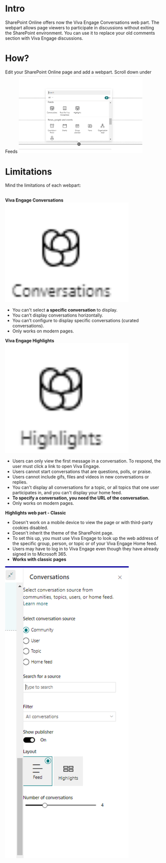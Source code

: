 
<h1>Intro</h1>

SharePoint Online offers now the Viva Engage Conversations web part. The webpart allows page viewers to participate in discussions without exiting the SharePoint environment. You can use it to replace your old comments section with Viva Engage discussions.


<h1>How?</h1>

Edit your SharePoint Online page and add a webpart. Scroll down under Feeds
<img src="/articles/images/GitHub-VivaEngage1.PNG" width="400">

<h1>Limitations</h1>
Mind the limitations of each webpart:
<br/><br/>

**Viva Engage Conversations**<img src="/articles/images/GitHub-VivaEngage-conversations.PNG" width="400">
* You can't select **a specific conversation** to display.
* You can’t display conversations horizontally.
* You can’t configure to display specific conversations (curated conversations).
* Only works on modern pages.


**Viva Engage Highlights**<img src="/articles/images/GitHub-VivaEngage-highlights.PNG" width="400">
* Users can only view the first message in a conversation. To respond, the user must click a link to open Viva Engage.
* Users cannot start conversations that are questions, polls, or praise.
* Users cannot include gifs, files and videos in new conversations or replies.
* You can't display all conversations for a topic, or all topics that one user participates in, and you can't display your home feed.
* **To specify a conversation, you need the URL of the conversation.**
* Only works on modern pages.

**Highlights web part - Classic**
* Doesn't work on a mobile device to view the page or with third-party cookies disabled.
* Doesn't inherit the theme of the SharePoint page.
* To set this up, you must use Viva Engage to look up the web address of the specific group, person, or topic or of your Viva Engage Home feed.
* Users may have to log in to Viva Engage even though they have already signed in to Microsoft 365.
* **Works with classic pages**


<img src="/articles/images/GitHub-VivaEngage.PNG" width="400">
